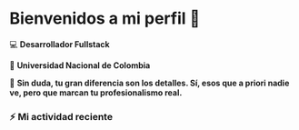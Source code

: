 # Bienvenidos a mi perfil :wave:

:computer: **Desarrollador Fullstack**

:school: **Universidad Nacional de Colombia**

:thinking: **Sin duda, tu gran diferencia son los detalles. Sí, esos que a priori nadie ve, pero que marcan tu profesionalismo real.**

### :zap: Mi actividad reciente
<!-- New section start>